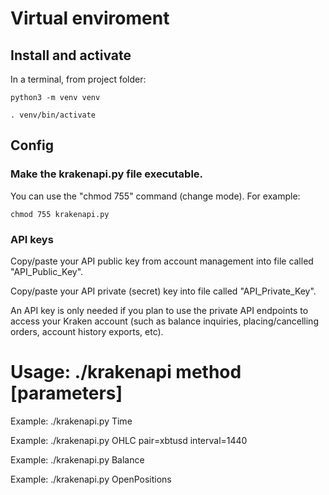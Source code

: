 # Virtual enviroment
## Install and activate
In a terminal, from project folder:

```
python3 -m venv venv

. venv/bin/activate
```

## Config
### Make the krakenapi.py file executable.
You can use the "chmod 755" command (change mode). For example:

```
chmod 755 krakenapi.py
```

### API keys
Copy/paste your API public key from account management into file called "API_Public_Key".

Copy/paste your API private (secret) key into file called "API_Private_Key".

An API key is only needed if you plan to use the private API endpoints to access your Kraken account (such as balance inquiries, placing/cancelling orders, account history exports, etc).

# Usage: ./krakenapi method [parameters]
Example: ./krakenapi.py Time

Example: ./krakenapi.py OHLC pair=xbtusd interval=1440

Example: ./krakenapi.py Balance

Example: ./krakenapi.py OpenPositions
